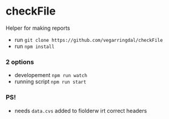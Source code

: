 # checkFile

Helper for making reports

* run `git clone https://github.com/vegarringdal/checkFile`
* run `npm install`

### 2 options
* developement `npm run watch`
* running script  `npm run start`

### PS!
* needs `data.cvs` added to fiolderw irt correct headers

